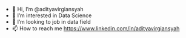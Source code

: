 - 👋 Hi, I’m @adityavirgiansyah
- 👀 I’m interested in Data Science
- 💞️ I’m looking to job in data field
- 📫 How to reach me https://www.linkedin.com/in/adityavirgiansyah

<!---
adityavirgiansyah/adityavirgiansyah is a ✨ special ✨ repository because its `README.md` (this file) appears on your GitHub profile.
You can click the Preview link to take a look at your changes.
--->
